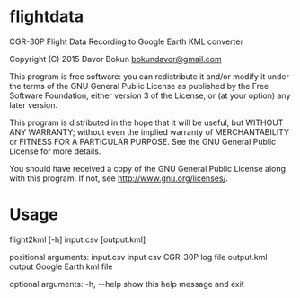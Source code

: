 flightdata
==========


CGR-30P Flight Data Recording to Google Earth KML converter


Copyright (C) 2015 Davor Bokun <bokundavor@gmail.com>


This program is free software: you can redistribute it and/or modify
it under the terms of the GNU General Public License as published by
the Free Software Foundation, either version 3 of the License, or
(at your option) any later version.

This program is distributed in the hope that it will be useful,
but WITHOUT ANY WARRANTY; without even the implied warranty of
MERCHANTABILITY or FITNESS FOR A PARTICULAR PURPOSE.  See the
GNU General Public License for more details.

You should have received a copy of the GNU General Public License
along with this program.  If not, see <http://www.gnu.org/licenses/>.


Usage
=====

flight2kml [-h] input.csv [output.kml]

positional arguments:
  input.csv   input csv CGR-30P log file
  output.kml  output Google Earth kml file

optional arguments:
  -h, --help  show this help message and exit





